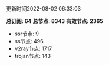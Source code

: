 更新时间2022-08-02 06:33:03

**总订阅: 64**
**总节点: 8343**
**有效节点: 2365**
- ssr节点: 9
- ss节点: 496
- v2ray节点: 1717
- trojan节点: 143
